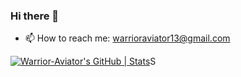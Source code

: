### Hi there 👋

- 📫 How to reach me: warrioraviator13@gmail.com

[![Warrior-Aviator's GitHub | Stats](https://stats.quine.sh/Warrior-Aviator/github?theme=dark)](https://quine.sh?utm_source=widgets&utm_campaign=Warrior-Aviator)S
